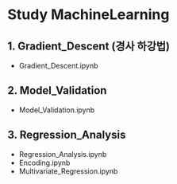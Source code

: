 # Study MachineLearning

## 1. Gradient_Descent (경사 하강법)
- Gradient_Descent.ipynb

## 2. Model_Validation
- Model_Validation.ipynb

## 3. Regression_Analysis
- Regression_Analysis.ipynb
- Encoding.ipynb
- Multivariate_Regression.ipynb
